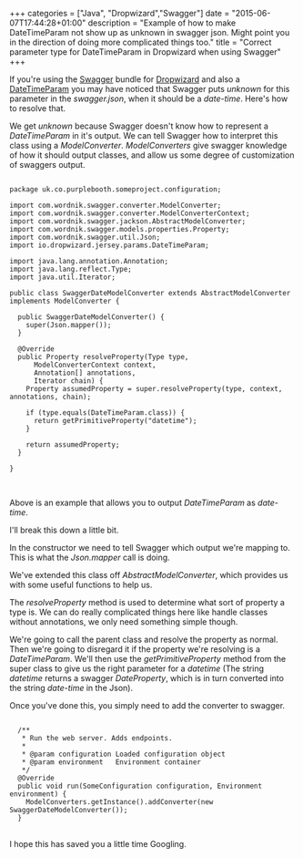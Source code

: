 +++
categories = ["Java", "Dropwizard","Swagger"]
date = "2015-06-07T17:44:28+01:00"
description = "Example of how to make DateTimeParam not show up as unknown in swagger json. Might point you in the direction of doing more complicated things too."
title = "Correct parameter type for DateTimeParam in Dropwizard when using Swagger"
+++

If you're using the [Swagger](https://github.com/federecio/dropwizard-swagger) bundle for [Dropwizard](https://www.dropwizard.io/) and also a [DateTimeParam](https://github.com/dropwizard/dropwizard/blob/master/dropwizard-jersey/src/main/java/io/dropwizard/jersey/params/DateTimeParam.java) you may have noticed that Swagger puts _unknown_ for this parameter in the _swagger.json_, when it should be a _date-time_. Here's how to resolve that.

We get _unknown_ because Swagger doesn't know how to represent a _DateTimeParam_ in it's output. We can tell Swagger how to interpret this class using a _ModelConverter_. _ModelConverters_ give swagger knowledge of how it should output classes, and allow us some degree of customization of swaggers output.

<pre class="code">
<code class="java">
package uk.co.purplebooth.someproject.configuration;

import com.wordnik.swagger.converter.ModelConverter;
import com.wordnik.swagger.converter.ModelConverterContext;
import com.wordnik.swagger.jackson.AbstractModelConverter;
import com.wordnik.swagger.models.properties.Property;
import com.wordnik.swagger.util.Json;
import io.dropwizard.jersey.params.DateTimeParam;

import java.lang.annotation.Annotation;
import java.lang.reflect.Type;
import java.util.Iterator;

public class SwaggerDateModelConverter extends AbstractModelConverter implements ModelConverter {

  public SwaggerDateModelConverter() {
    super(Json.mapper());
  }

  @Override
  public Property resolveProperty(Type type,
      ModelConverterContext context,
      Annotation[] annotations,
      Iterator<ModelConverter> chain) {
    Property assumedProperty = super.resolveProperty(type, context, annotations, chain);

    if (type.equals(DateTimeParam.class)) {
      return getPrimitiveProperty("datetime");
    }

    return assumedProperty;
  }

}

</code>
</pre>

Above is an example that allows you to output _DateTimeParam_ as _date-time_.

I'll break this down a little bit.

In the constructor we need to tell Swagger which output we're mapping to. This is what the _Json.mapper_ call is doing.

We've extended this class off _AbstractModelConverter_, which provides us with some useful functions to help us.

The _resolveProperty_ method is used to determine what sort of property a type is. We can do really complicated things here like handle classes without annotations, we only need something simple though.

We're going to call the parent class and resolve the property as normal. Then we're going to disregard it if the property we're resolving is a _DateTimeParam_. We'll then use the _getPrimitiveProperty_ method from the super class to give us the right parameter for a _datetime_ (The string _datetime_ returns a swagger _DateProperty_, which is in turn converted into the string _date-time_ in the Json).

Once you've done this, you simply need to add the converter to swagger.

<pre class="code">
<code class="java">
  /**
   * Run the web server. Adds endpoints.
   *
   * @param configuration Loaded configuration object
   * @param environment   Environment container
   */
  @Override
  public void run(SomeConfiguration configuration, Environment environment) {
    ModelConverters.getInstance().addConverter(new SwaggerDateModelConverter());
  }
</code>
</pre>

I hope this has saved you a little time Googling.
